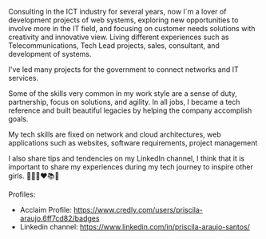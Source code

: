 <Hello GitWorld>
  
Consulting in the ICT industry for several years, now I´m a lover of development projects of web systems, exploring new opportunities to involve more in the IT field, and focusing on customer needs solutions with creativity and innovative view.
Living different experiences such as Telecommunications, Tech Lead projects, sales, consultant, and development of systems.

I've led many projects for the government to connect networks and IT services.

Some of the skills very common in my work style are a sense of duty, partnership, focus on solutions, and agility.
In all jobs, I became a tech reference and built beautiful legacies by helping the company accomplish goals.

My tech skills are fixed on network and cloud architectures, web applications such as websites, software requirements, project management

I also share tips and tendencies on my LinkedIn channel, I think that it is important to share my experiences during my tech journey to inspire other girls.
👩🏼‍💻❤️📚🔑

Profiles:
- Acclaim Profile: https://www.credly.com/users/priscila-araujo.6ff7cd82/badges
- Linkedin channel: https://www.linkedin.com/in/priscila-araujo-santos/
